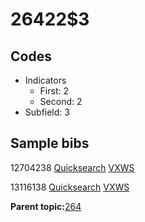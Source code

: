 # 26422$3

## Codes

-   Indicators
    -   First: 2
    -   Second: 2
-   Subfield: 3

## Sample bibs

12704238 [Quicksearch](https://search.library.yale.edu/catalog/12704238) [VXWS](http://prodorbis.library.yale.edu:7014/vxws/GetHoldingsService?bibId=12704238)

13116138 [Quicksearch](https://search.library.yale.edu/catalog/13116138) [VXWS](http://prodorbis.library.yale.edu:7014/vxws/GetHoldingsService?bibId=13116138)

**Parent topic:**[264](../../tags/264/264.md)

